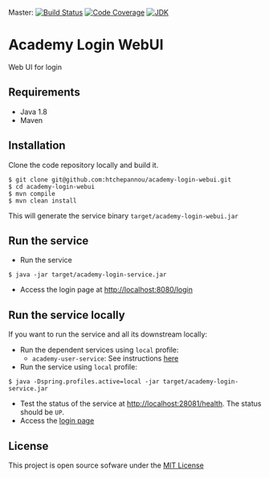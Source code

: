Master: [![Build Status](https://travis-ci.org/htchepannou/academy-login-webui.svg?branch=master)](https://travis-ci.org/htchepannou/academy-login-webui)
[![Code Coverage](https://img.shields.io/codecov/c/github/htchepannou/academy-login-webui/master.svg)](https://codecov.io/github/htchepannou/academy-login-webui?branch=master)
[![JDK](https://img.shields.io/badge/jdk-1.8-brightgreen.svg)](http://www.oracle.com/technetwork/java/javase/downloads/jdk7-downloads-1880260.html)

# Academy Login WebUI
Web UI for login

## Requirements
- Java 1.8
- Maven

## Installation
Clone the code repository locally and build it.
```
$ git clone git@github.com:htchepannou/academy-login-webui.git
$ cd academy-login-webui
$ mvn compile
$ mvn clean install
```

This will generate the service binary ``target/academy-login-webui.jar``


## Run the service
- Run the service
```
$ java -jar target/academy-login-service.jar
```
- Access the login page at [http://localhost:8080/login](http://localhost:8080/login)


## Run the service locally
If you want to run the service and all its downstream locally:

- Run the dependent services using `local` profile:
  - `academy-user-service`: See instructions [here](https://github.com/htchepannou/academy-user-service#run-the-server-locally)
- Run the service using `local` profile: 
```
$ java -Dspring.profiles.active=local -jar target/academy-login-service.jar
```
- Test the status of the service at [http://localhost:28081/health](http://localhost:28081/health). The status should be `UP`.
- Access the [login page](http://localhost:28081/login?done=http://www.google.ca)


## License
This project is open source sofware under the [MIT License](https://opensource.org/licenses/MIT)
